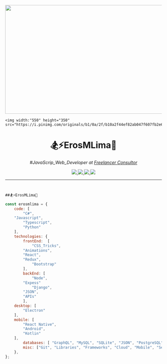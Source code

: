 
<p align="center">
    <img width="550" height="350" src="https://i.pinimg.com/originals/30/b8/17/30b8174c6f1a07e0af9bcf41fec3a5f5.gif">
	
    <img width:"550" height="350" src="https://i.pinimg.com/originals/b1/0a/2f/b10a2f44ef82ab047f607fb2e65ad096.gif">
</p>




<h1 align="center">🏂⚡️ErosMLima🤖</h1></center>
<p align="center"><em>#JavaScrip_Web_Developer at <a href="http://www.freelancer_consuntor.com">Freelancer Consultor</a> 
</em></p>

<p align="center">
<a href="mailto:website4creators@gmail.com">
<img src="https://img.shields.io/badge/Gmail-D14815?style=for-the-badge&logo=gmail&logoColor=white"/>
</a><a href="https://www.linkedin.com/in/%E2%9A%A1%EF%B8%8Feros-m-lima-57a405198/">
<img src="https://img.shields.io/badge/LinkedIn-0077B5?style=for-the-badge&logo=linkedin&logoColor=white"/>
</a><a href="https://www.hackerrank.com/website4creators">
<img src="https://img.shields.io/badge/HackerRank-25D366?style=for-the-badge&logo=hackerrank&logoColor=green&color=black">
</a><a href="https://www.npmjs.com/">
<img src="https://img.shields.io/badge/npm-CB3837?style=for-the-badge&logo=npm&logoColor=white"/>
</a>
</p>

--- 

```javascript 


##🏂⚡️ErosMLima🤖 

const erosmlima = {
    code: [
        "C#",
	"Javascript",
        "Typescript",
        "Python"
    ],
    technologies: {
        frontEnd:  [
            "CSS_Tricks",
	    "Animations",
	    "React",
	    "Redux",
            "Bootstrap"
        ],
        backEnd: [
            "Node",
	    "Expess"
            "Django",
	    "JSON",
	    "APIs"
        ],
	desktop: [
	    "Electron"		
	],
	mobile: [
	    "React Native",	    
	    "Android",
	    "Kotlin"
	],
        databases: [ "GraphQL", "MySQL", "SQLite", "JSON", "PostgreSQL", "MongoDB", "Firebase" ],
        misc: ["Git", "Libraries", "Frameworks", "Cloud", "Mobile", "Servers", "DBs", "PWAs", "UX", "UI" ]
    },
};



